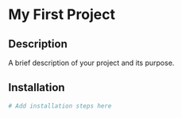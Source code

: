 # My First Project

## Description
A brief description of your project and its purpose.

## Installation
```bash
# Add installation steps here